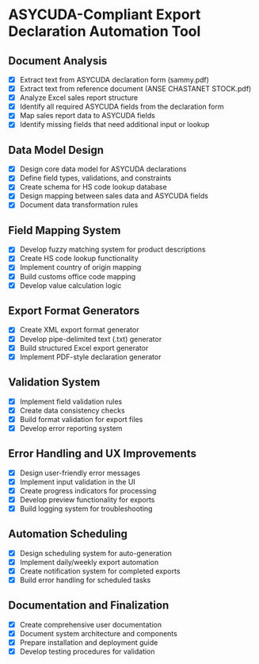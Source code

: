 # ASYCUDA-Compliant Export Declaration Automation Tool

## Document Analysis
- [x] Extract text from ASYCUDA declaration form (sammy.pdf)
- [x] Extract text from reference document (ANSE CHASTANET STOCK.pdf)
- [x] Analyze Excel sales report structure
- [x] Identify all required ASYCUDA fields from the declaration form
- [x] Map sales report data to ASYCUDA fields
- [x] Identify missing fields that need additional input or lookup

## Data Model Design
- [x] Design core data model for ASYCUDA declarations
- [x] Define field types, validations, and constraints
- [x] Create schema for HS code lookup database
- [x] Design mapping between sales data and ASYCUDA fields
- [x] Document data transformation rules

## Field Mapping System
- [x] Develop fuzzy matching system for product descriptions
- [x] Create HS code lookup functionality
- [x] Implement country of origin mapping
- [x] Build customs office code mapping
- [x] Develop value calculation logic

## Export Format Generators
- [x] Create XML export format generator
- [x] Develop pipe-delimited text (.txt) generator
- [x] Build structured Excel export generator
- [x] Implement PDF-style declaration generator

## Validation System
- [x] Implement field validation rules
- [x] Create data consistency checks
- [x] Build format validation for export files
- [x] Develop error reporting system

## Error Handling and UX Improvements
- [x] Design user-friendly error messages
- [x] Implement input validation in the UI
- [x] Create progress indicators for processing
- [x] Develop preview functionality for exports
- [x] Build logging system for troubleshooting

## Automation Scheduling
- [x] Design scheduling system for auto-generation
- [x] Implement daily/weekly export automation
- [x] Create notification system for completed exports
- [x] Build error handling for scheduled tasks

## Documentation and Finalization
- [x] Create comprehensive user documentation
- [x] Document system architecture and components
- [x] Prepare installation and deployment guide
- [x] Develop testing procedures for validation
